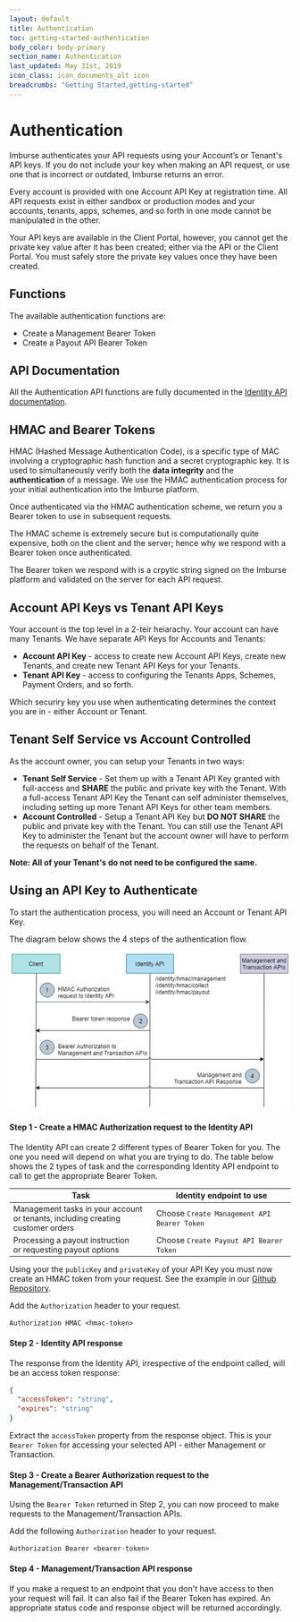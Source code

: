 ```yaml
---
layout: default
title: Authentication
toc: getting-started-authentication
body_color: body-primary
section_name: Authentication
last_updated: May 31st, 2019
icon_class: icon_documents_alt icon
breadcrumbs: "Getting Started,getting-started"
---
```

# Authentication
Imburse authenticates your API requests using your Account’s or Tenant's API keys. If you do not include your key when making an API request, or use one that is incorrect or outdated, Imburse returns an error.

Every account is provided with one Account API Key at registration time. All API requests exist in either sandbox or production modes and your accounts, tenants, apps, schemes, and so forth in one mode cannot be manipulated in the other.

Your API keys are available in the Client Portal, however, you cannot get the private key value after it has been created; either via the API or the Client Portal. You must safely store the private key values once they have been created.

## Functions
The available authentication functions are:

- Create a Management Bearer Token
- Create a Payout API Bearer Token

## API Documentation
All the Authentication API functions are fully documented in the [Identity API documentation](https://api-docs.imbursepayments.com/?version=latest#f6bf99b9-ca03-47b5-a667-8e1a5a625b0e).

## HMAC and Bearer Tokens
HMAC (Hashed Message Authentication Code), is a specific type of MAC involving a cryptographic hash function and a secret cryptographic key. It is used to simultaneously verify both the **data integrity** and the **authentication** of a message. We use the HMAC authentication process for your initial authentication into the Imburse platform.

Once authenticated via the HMAC authentication scheme, we return you a Bearer token to use in subsequent requests.

The HMAC scheme is extremely secure but is computationally quite expensive, both on the client and the server; hence why we respond with a Bearer token once authenticated.

The Bearer token we respond with is a crpytic string signed on the Imburse platform and validated on the server for each API request.

## Account API Keys vs Tenant API Keys
Your account is the top level in a 2-teir heiarachy. Your account can have many Tenants. We have separate API Keys for Accounts and Tenants:

- **Account API Key** - access to create new Account API Keys, create new Tenants, and create new Tenant API Keys for your Tenants.
- **Tenant API Key** - access to configuring the Tenants Apps, Schemes, Payment Orders, and so forth.

Which securiry key you use when authenticating determines the context you are in - either Account or Tenant.

## Tenant Self Service vs Account Controlled
As the account owner, you can setup your Tenants in two ways:

- **Tenant Self Service** - Set them up with a Tenant API Key granted with full-access and **SHARE** the public and private key with the Tenant. With a full-access Tenant API Key the Tenant can self administer themselves, including setting up more Tenant API Keys for other team members.
- **Account Controlled** - Setup a Tenant API Key but **DO NOT SHARE** the public and private key with the Tenant. You can still use the Tenant API Key to administer the Tenant but the account owner will have to perform the requests on behalf of the Tenant.

**Note: All of your Tenant's do not need to be configured the same.**

## Using an API Key to Authenticate
To start the authentication process, you will need an Account or Tenant API Key.

The diagram below shows the 4 steps of the authentication flow.

<img src="/assets/images/guides/getting-started/authentication-overview.png" style="width:600px;" title="Authentication Flow" alt="Authentication Flow"/>


#### Step 1 - Create a HMAC Authorization request to the Identity API
The Identity API can create 2 different types of Bearer Token for you. The one you need will depend on what you are trying to do. The table below shows the 2 types of task and the corresponding Identity API endpoint to call to get the appropriate Bearer Token.

Task | Identity endpoint to use
-|-
Management tasks in your account<br/>or tenants, including creating customer orders | Choose `Create Management API Bearer Token`
Processing a payout instruction<br/>or requesting payout options | Choose `Create Payout API Bearer Token`

Using your the `publicKey` and `privateKey` of your API Key you must now create an HMAC token from your request. See the example in our [Github Repository](https://github.com/Imburse-Payments/hmac-examples).

Add the `Authorization` header to your request.

```curl
Authorization HMAC <hmac-token>
```

#### Step 2 - Identity API response
The response from the Identity API, irrespective of the endpoint called, will be an access token response:

```json
{
  "accessToken": "string",
  "expires": "string"
}
```

Extract the `accessToken` property from the response object. This is your `Bearer Token` for accessing your selected API - either Management or Transaction.

#### Step 3 - Create a Bearer Authorization request to the Management/Transaction API
Using the `Bearer Token` returned in Step 2, you can now proceed to make requests to the Management/Transaction APIs.

Add the following `Authorization` header to your request.

```curl
Authorization Bearer <bearer-token>
```

#### Step 4 - Management/Transaction API response
If you make a request to an endpoint that you don't have access to then your request will fail. It can also fail if the Bearer Token has expired. An appropriate status code and response object will be returned accordingly.
